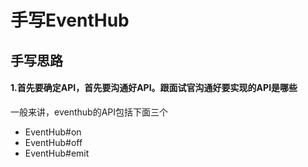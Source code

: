 # 手写EventHub


## 手写思路

#### 1.首先要确定API，首先要沟通好API。跟面试官沟通好要实现的API是哪些

一般来讲，eventhub的API包括下面三个

* EventHub#on
* EventHub#off
* EventHub#emit
